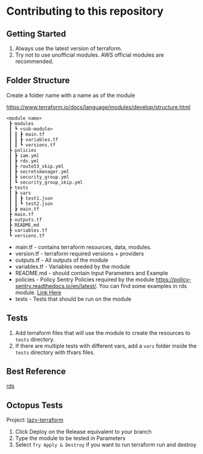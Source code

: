 # Contributing to this repository

## Getting Started

1. Always use the latest version of terraform.
2. Try not to use unofficial modules. AWS official modules are recommended.

## Folder Structure

Create a folder name with a name as of the module

<https://www.terraform.io/docs/language/modules/develop/structure.html>

```text
<module name>
 ┣ modules
 ┃ ┗ <sub-module>
 ┃ ┃ ┣ main.tf
 ┃ ┃ ┣ variables.tf
 ┃ ┃ ┗ versions.tf
 ┣ policies
 ┃ ┣ iam.yml
 ┃ ┣ rds.yml
 ┃ ┣ route53_skip.yml
 ┃ ┣ secretsmanager.yml
 ┃ ┣ security_group.yml
 ┃ ┗ security_group_skip.yml
 ┣ tests
 ┃ ┣ vars
 ┃ ┃ ┣ test1.json
 ┃ ┃ ┗ test2.json
 ┃ ┣ main.tf
 ┣ main.tf
 ┣ outputs.tf
 ┣ README.md
 ┣ variables.tf
 ┗ versions.tf
```

- main.tf - contains terraform resources, data, modules.
- version.tf - terraform required versions + providers
- outputs.tf - All outputs of the module
- variables.tf - Variables needed by the module
- README.md - should contain Input Parameters and Example
- policies - Policy Sentry Policies required by the module <https://policy-sentry.readthedocs.io/en/latest/>. You can find some examples in rds module. [Link Here](./rds/policies)
- tests - Tests that should be run on the module

## Tests

1. Add terraform files that will use the module to create the resources to `tests` directory.
2. If there are multiple tests with different vars, add a `vars` folder inside the `tests` directory with tfvars files.

## Best Reference

[rds](./rds)

## Octopus Tests

Project: [lazy-terraform](https://octopus.apps.ops-drivevariant.com/app#/Spaces-2/projects/lazy-terraform/deployments)

1. Click Deploy on the Release equivalent to your branch
2. Type the module to be tested in Parameters
3. Select `Try Apply & Destroy` if you want to run terraform run and destroy

